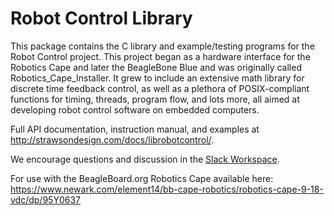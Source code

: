 Robot Control Library
===============================

This package contains the C library and example/testing programs for the Robot Control project. This project began as a hardware interface for the Robotics Cape and later the BeagleBone Blue and was originally called Robotics_Cape_Installer. It grew to include an extensive math library for discrete time feedback control, as well as a plethora of POSIX-compliant functions for timing, threads, program flow, and lots more, all aimed at developing robot control software on embedded computers.


Full API documentation, instruction manual, and examples at <http://strawsondesign.com/docs/librobotcontrol/>.

We encourage questions and discussion in the [Slack Workspace](https://join.slack.com/t/librobotcontrol/shared_invite/enQtNDIxNTAzNjMxMzYzLWU1OTI5MWFhOWY5ZTM4N2FiMDdlYTY5ZmU0YjYzNzJmZjk4MmU0ZGIzNmFiNmQ5MzI3NWZkOTFiYzMxMDkwZWU).

For use with the BeagleBoard.org Robotics Cape available here: https://www.newark.com/element14/bb-cape-robotics/robotics-cape-9-18-vdc/dp/95Y0637
